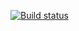 [![Build status](https://ci.appveyor.com/api/projects/status/cr4tqye6gig40f22/branch/main?svg=true)](https://ci.appveyor.com/project/Karina090909/appveyor/branch/main)